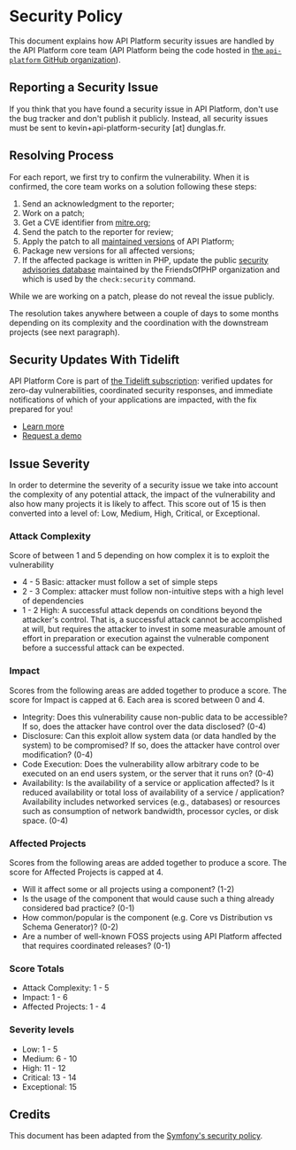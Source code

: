 # Security Policy

This document explains how API Platform security issues are handled by the API Platform core team (API Platform being the code hosted in [the `api-platform` GitHub organization](https://github.com/api-platform)).

## Reporting a Security Issue

If you think that you have found a security issue in API Platform, don't use the bug tracker and don't publish it publicly. Instead, all security issues must be sent to kevin+api-platform-security [at] dunglas.fr.

## Resolving Process

For each report, we first try to confirm the vulnerability. When it is confirmed, the core team works on a solution following these steps:

1. Send an acknowledgment to the reporter;
2. Work on a patch;
3. Get a CVE identifier from [mitre.org](https://cveform.mitre.org);
4. Send the patch to the reporter for review;
5. Apply the patch to all [maintained versions](releases.md) of API Platform;
6. Package new versions for all affected versions;
7. If the affected package is written in PHP, update the public [security advisories database](https://github.com/FriendsOfPHP/security-advisories) maintained by the FriendsOfPHP organization and which is used by the `check:security` command.

While we are working on a patch, please do not reveal the issue publicly.

The resolution takes anywhere between a couple of days to some months depending on its complexity and the coordination with the downstream projects (see next paragraph).

## Security Updates With Tidelift

API Platform Core is part of [the Tidelift subscription](https://tidelift.com/subscription/pkg/packagist-api-platform-core?utm_source=packagist-api-platform-core&utm_medium=referral&utm_campaign=enterprise): verified updates for zero-day vulnerabilities, coordinated security responses, and immediate notifications of which of your applications are impacted, with the fix prepared for you!

* [Learn more](https://tidelift.com/subscription/pkg/packagist-api-platform-core?utm_source=packagist-api-platform-core&utm_medium=referral&utm_campaign=enterprise)
* [Request a demo](https://tidelift.com/subscription/request-a-demo?utm_source=packagist-api-platform-core&utm_medium=referral&utm_campaign=enterprise)

## Issue Severity

In order to determine the severity of a security issue we take into account the complexity of any potential attack, the impact of the vulnerability and also how many projects it is likely to affect. This score out of 15 is then converted into a level of: Low, Medium, High, Critical, or Exceptional.

### Attack Complexity

Score of between 1 and 5 depending on how complex it is to exploit the vulnerability

* 4 - 5 Basic: attacker must follow a set of simple steps
* 2 - 3 Complex: attacker must follow non-intuitive steps with a high level of dependencies
* 1 - 2 High: A successful attack depends on conditions beyond the attacker's control. That is, a successful attack cannot be accomplished at will, but requires the attacker to invest in some measurable amount of effort in preparation or execution against the vulnerable component before a successful attack can be expected.

### Impact

Scores from the following areas are added together to produce a score. The score for Impact is capped at 6. Each area is scored between 0 and 4.

* Integrity: Does this vulnerability cause non-public data to be accessible? If so, does the attacker have control over the data disclosed? (0-4)
* Disclosure: Can this exploit allow system data (or data handled by the system) to be compromised? If so, does the attacker have control over modification? (0-4)
* Code Execution: Does the vulnerability allow arbitrary code to be executed on an end users system, or the server that it runs on? (0-4)
* Availability: Is the availability of a service or application affected? Is it reduced availability or total loss of availability of a service / application? Availability includes networked services (e.g., databases) or resources such as consumption of network bandwidth, processor cycles, or disk space. (0-4)

### Affected Projects

Scores from the following areas are added together to produce a score. The score for Affected Projects is capped at 4.

* Will it affect some or all projects using a component? (1-2)
* Is the usage of the component that would cause such a thing already considered bad practice? (0-1)
* How common/popular is the component (e.g. Core vs Distribution vs Schema Generator)? (0-2)
* Are a number of well-known FOSS projects using API Platform affected that requires coordinated releases? (0-1)

### Score Totals

* Attack Complexity: 1 - 5
* Impact: 1 - 6
* Affected Projects: 1 - 4

### Severity levels

* Low: 1 - 5
* Medium: 6 - 10
* High: 11 - 12
* Critical: 13 - 14
* Exceptional: 15

## Credits

This document has been adapted from the [Symfony's security policy](https://symfony.com/doc/current/contributing/code/security.html).
